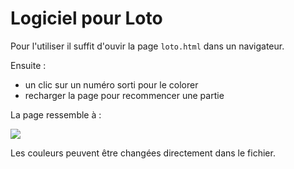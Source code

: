 # Logiciel pour Loto

Pour l'utiliser il suffit d'ouvir la page `loto.html` dans un navigateur.

Ensuite :
- un clic sur un numéro sorti pour le colorer
- recharger la page pour recommencer une partie

La page ressemble à :

<img src="https://raw.githubusercontent.com/peppsac/loto-associatif/master/exemple.jpg" />

Les couleurs peuvent être changées directement dans le fichier.

